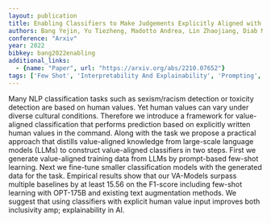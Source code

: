 ```yaml
---
layout: publication
title: Enabling Classifiers to Make Judgements Explicitly Aligned with Human Values
authors: Bang Yejin, Yu Tiezheng, Madotto Andrea, Lin Zhaojiang, Diab Mona, Fung Pascale
conference: "Arxiv"
year: 2022
bibkey: bang2022enabling
additional_links:
  - {name: "Paper", url: "https://arxiv.org/abs/2210.07652"}
tags: ['Few Shot', 'Interpretability And Explainability', 'Prompting', 'Tools', 'Training Techniques']
---
```

Many NLP classification tasks such as sexism/racism detection or toxicity detection are based on human values. Yet human values can vary under diverse cultural conditions. Therefore we introduce a framework for value-aligned classification that performs prediction based on explicitly written human values in the command. Along with the task we propose a practical approach that distills value-aligned knowledge from large-scale language models (LLMs) to construct value-aligned classifiers in two steps. First we generate value-aligned training data from LLMs by prompt-based few-shot learning. Next we fine-tune smaller classification models with the generated data for the task. Empirical results show that our VA-Models surpass multiple baselines by at least 15.56 on the F1-score including few-shot learning with OPT-175B and existing text augmentation methods. We suggest that using classifiers with explicit human value input improves both inclusivity amp; explainability in AI.
